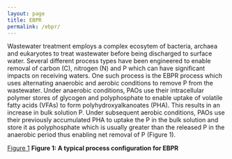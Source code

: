```yaml
---
layout: page
title: EBPR
permalink: /ebpr/
---
```


Wastewater treatment employs a complex ecosytem of bacteria, archaea and eukaryotes to treat wastewater before being discharged to surface water. Several different process types have been engineered to enable removal of carbon (C), nitrogen (N) and P which can have significant impacts on receiving waters. One such process is the EBPR process which uses alternating anaerobic and aerobic conditions to remove P from the wastewater. Under anaerobic conditions, PAOs use their intracellular polymer stores of glycogen and polyphosphate to enable uptake of volatile fatty acids (VFAs) to form polyhydroxyalkanoates (PHA). This results in an increase in bulk solution P. Under subsequent aerobic conditions, PAOs use their previously accumulated PHA to uptake the P in the bulk solution and store it as polyphosphate which is usually greater than the released P in the anaerobic period thus enabling net removal of P (Figure 1).

[Figure 1]()
**Figure 1: A typical process configuration for EBPR**
